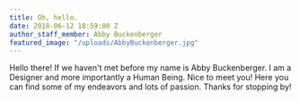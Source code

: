 ```yaml
---
title: Oh, hello.
date: 2018-06-12 18:59:00 Z
author_staff_member: Abby Buckenberger
featured_image: "/uploads/AbbyBuckenberger.jpg"
---
```


Hello there! If we haven't met before my name is Abby Buckenberger. I am a Designer and more importantly a Human Being. Nice to meet you! Here you can find some of my endeavors and lots of passion. Thanks for stopping by!